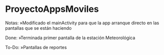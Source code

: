 # ProyectoAppsMoviles


Notas:
»Modificado el mainActivity para que la app arranque directo en las pantallas que se están haciendo

Done:
»Terminada primer pantalla de la estación Meteorológica

To-Do:
»Pantallas de reportes
